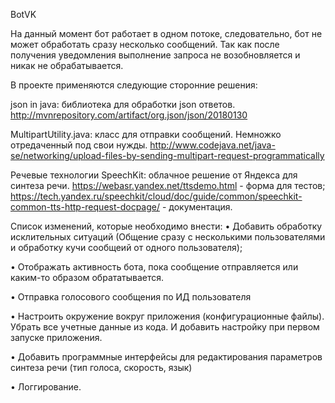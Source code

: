 BotVK

На данный момент бот работает в одном потоке, следовательно, бот не может обработать сразу несколько сообщений. Так как после получения уведомления выполнение запроса не возобновляется и никак не обрабатывается.

В проекте применяются следующие сторонние решения:

json in java: библиотека для обработки json ответов.
http://mvnrepository.com/artifact/org.json/json/20180130

MultipartUtility.java: класс для отправки сообщений. Немножко отредаченный под свои нужды.
http://www.codejava.net/java-se/networking/upload-files-by-sending-multipart-request-programmatically

Речевые технологии SpeechKit: облачное решение от Яндекса для синтеза речи.
https://webasr.yandex.net/ttsdemo.html - форма для тестов; https://tech.yandex.ru/speechkit/cloud/doc/guide/common/speechkit-common-tts-http-request-docpage/ - документация.

Список изменений, которые необходимо внести:
•	Добавить обработку исклительных ситуаций (Общение сразу с несколькими пользователями и обработку кучи сообщеий от одного пользователя);

•	Отображать активность бота, пока сообщение отправляется или каким-то образом обрататывается.

•	Отправка голосового сообщения по ИД пользователя

•	Настроить окружение вокруг приложения (конфигурационные файлы). Убрать все учетные данные из кода. И добавить настройку при первом запуске приложения.

•	Добавить программные интерфейсы для редактирования параметров синтеза речи (тип голоса, скорость, язык)

•	Логгирование.

